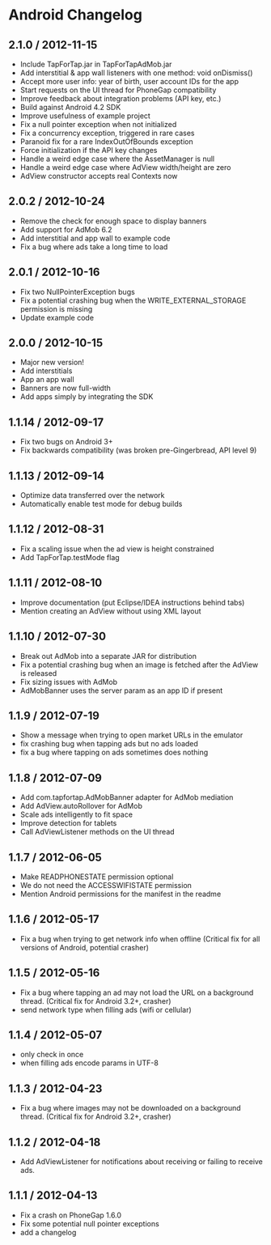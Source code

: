 # Android Changelog

## 2.1.0 / 2012-11-15

- Include TapForTap.jar in TapForTapAdMob.jar
- Add interstitial & app wall listeners with one method: void onDismiss()
- Accept more user info: year of birth, user account IDs for the app
- Start requests on the UI thread for PhoneGap compatibility
- Improve feedback about integration problems (API key, etc.)
- Build against Android 4.2 SDK
- Improve usefulness of example project
- Fix a null pointer exception when not initialized
- Fix a concurrency exception, triggered in rare cases
- Paranoid fix for a rare IndexOutOfBounds exception
- Force initialization if the API key changes
- Handle a weird edge case where the AssetManager is null
- Handle a weird edge case where AdView width/height are zero
- AdView constructor accepts real Contexts now

## 2.0.2 / 2012-10-24

- Remove the check for enough space to display banners
- Add support for AdMob 6.2
- Add interstitial and app wall to example code
- Fix a bug where ads take a long time to load

## 2.0.1 / 2012-10-16

- Fix two NullPointerException bugs
- Fix a potential crashing bug when the WRITE_EXTERNAL_STORAGE permission is missing
- Update example code

## 2.0.0 / 2012-10-15

- Major new version!
- Add interstitials
- App an app wall
- Banners are now full-width
- Add apps simply by integrating the SDK

## 1.1.14 / 2012-09-17

- Fix two bugs on Android 3+
- Fix backwards compatibility (was broken pre-Gingerbread, API level 9)

## 1.1.13 / 2012-09-14

- Optimize data transferred over the network
- Automatically enable test mode for debug builds

## 1.1.12 / 2012-08-31

- Fix a scaling issue when the ad view is height constrained
- Add TapForTap.testMode flag

## 1.1.11 / 2012-08-10

- Improve documentation (put Eclipse/IDEA instructions behind tabs)
- Mention creating an AdView without using XML layout

## 1.1.10 / 2012-07-30

- Break out AdMob into a separate JAR for distribution
- Fix a potential crashing bug when an image is fetched after the AdView is released
- Fix sizing issues with AdMob
- AdMobBanner uses the server param as an app ID if present

## 1.1.9 / 2012-07-19

- Show a message when trying to open market URLs in the emulator
- fix crashing bug when tapping ads but no ads loaded
- fix a bug where tapping on ads sometimes does nothing

## 1.1.8 / 2012-07-09

- Add com.tapfortap.AdMobBanner adapter for AdMob mediation
- Add AdView.autoRollover for AdMob
- Scale ads intelligently to fit space
- Improve detection for tablets
- Call AdViewListener methods on the UI thread

## 1.1.7 / 2012-06-05

- Make READPHONESTATE permission optional
- We do not need the ACCESSWIFISTATE permission
- Mention Android permissions for the manifest in the readme

## 1.1.6 / 2012-05-17

- Fix a bug when trying to get network info when offline (Critical fix for all versions of Android, potential crasher)

## 1.1.5 / 2012-05-16

- Fix a bug where tapping an ad may not load the URL on a background thread. (Critical fix for Android 3.2+, crasher)
- send network type when filling ads (wifi or cellular)

## 1.1.4 / 2012-05-07

- only check in once
- when filling ads encode params in UTF-8

## 1.1.3 / 2012-04-23

- Fix a bug where images may not be downloaded on a background thread. (Critical fix for Android 3.2+, crasher)

## 1.1.2 / 2012-04-18

- Add AdViewListener for notifications about receiving or failing to receive ads.

## 1.1.1 / 2012-04-13

- Fix a crash on PhoneGap 1.6.0
- Fix some potential null pointer exceptions
- add a changelog
